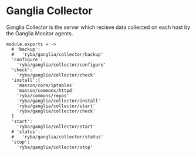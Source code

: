 
# Ganglia Collector

Ganglia Collector is the server which recieve data collected on each
host by the Ganglia Monitor agents.

    module.exports = ->
      # 'backup':
      #   'ryba/ganglia/collector/backup'
      'configure':
        'ryba/ganglia/collector/configure'
      'check':
        'ryba/ganglia/collector/check'
      'install':[
        'masson/core/iptables'
        'masson/commons/httpd'
        'ryba/commons/repos'
        'ryba/ganglia/collector/install'
        'ryba/ganglia/collector/start'
        'ryba/ganglia/collector/check'
      ]
      'start':
        'ryba/ganglia/collector/start'
      # 'status':
      #   'ryba/ganglia/collector/status'
      'stop':
        'ryba/ganglia/collector/stop'
